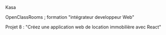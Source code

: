 Kasa

OpenClassRooms ; formation "intégrateur developpeur Web"

Projet 8 : "Créez une application web de location immobilière avec React"
